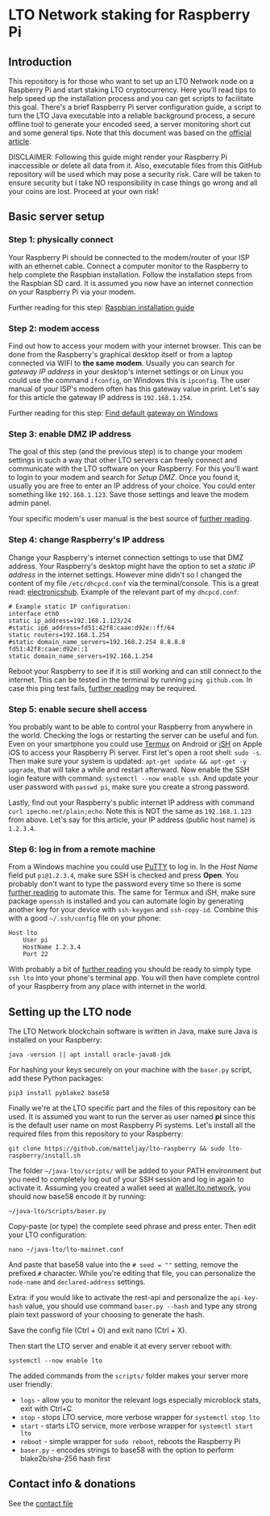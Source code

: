 # LTO Network staking for Raspberry Pi

## Introduction

This repository is for those who want to set up an LTO Network node on a Raspberry Pi and start staking LTO cryptocurrency. Here you'll read tips to help speed up the installation process and you can get scripts to facilitate this goal. There's a brief Raspberry Pi server configuration guide, a script to turn the LTO Java executable into a reliable background process, a secure offline tool to generate your encoded seed, a server monitoring short cut and some general tips. Note that this document was based on the [official article](https://docs.ltonetwork.com/public-node/mining-staking/node-raspberry-pi-expert).

DISCLAIMER: Following this guide might render your Raspberry Pi inaccessible or delete all data from it. Also, executable files from this GitHub repository will be used which may pose a security risk. Care will be taken to ensure security but I take NO responsibility in case things go wrong and all your coins are lost. Proceed at your own risk!

## Basic server setup

### Step 1: physically connect

Your Raspberry Pi should be connected to the modem/router of your ISP with an ethernet cable. Connect a computer monitor to the Raspberry to help complete the Raspbian installation. Follow the installation steps from the Raspbian SD card. It is assumed you now have an internet connection on your Raspberry Pi via your modem.

Further reading for this step: [Raspbian installation guide](https://electropeak.com/learn/complete-guide-install-raspbian-raspberry-pi/)

### Step 2: modem access

Find out how to access your modem with your internet browser. This can be done from the Raspberry's graphical desktop itself or from a laptop connected via WIFI to **the same modem**. Usually you can search for *gateway IP address* in your desktop's internet settings or on Linux you could use the command `ifconfig`, on Windows this is `ipconfig`. The user manual of your ISP's modem often has this gateway value in print. Let's say for this article the gateway IP address is `192.168.1.254`.

Further reading for this step: [Find default gateway on Windows](https://www.lifewire.com/how-to-find-your-default-gateway-ip-address-2626072)

### Step 3: enable DMZ IP address

The goal of this step (and the previous step) is to change your modem settings in such a way that other LTO servers can freely connect and communicate with the LTO software on your Raspberry. For this you'll want to login to your modem and search for *Setup DMZ*. Once you found it, usually you are free to enter an IP address of your choice. You could enter something like `192.168.1.123`. Save those settings and leave the modem admin panel.

Your specific modem's user manual is the best source of [further reading](https://duckduckgo.com/?q=how+enable+dmz+modem).

### Step 4: change Raspberry's IP address

Change your Raspberry's internet connection settings to use that DMZ address. Your Raspberry's desktop might have the option to set a *static IP address* in the internet settings. However mine didn't so I changed the content of my file `/etc/dhcpcd.conf` via the terminal/console. This is a great read: [electronicshub](https://www.electronicshub.org/setup-static-ip-address-raspberry-pi/). Example of the relevant part of my `dhcpcd.conf`:

```
# Example static IP configuration:
interface eth0
static ip_address=192.168.1.123/24
#static ip6_address=fd51:42f8:caae:d92e::ff/64
static routers=192.168.1.254
#static domain_name_servers=192.168.2.254 8.8.8.8 fd51:42f8:caae:d92e::1
static domain_name_servers=192.168.1.254
```

Reboot your Raspberry to see if it is still working and can still connect to the internet. This can be tested in the terminal by running `ping github.com`. In case this ping test fails, [further reading](https://duckduckgo.com/?q=raspberry+set+up+static+ip) may be required.

### Step 5: enable secure shell access

You probably want to be able to control your Raspberry from anywhere in the world. Checking the logs or restarting the server can be useful and fun. Even on your smartphone you could use [Termux](https://termux.com/) on Android or [iSH](https://ish.app/) on Apple iOS to access your Raspberry Pi server. First let's open a root shell: `sudo -s`. Then make sure your system is updated: `apt-get update && apt-get -y upgrade`, that will take a while and restart afterward. Now enable the SSH login feature with command: `systemctl --now enable ssh`. And update your user password with `passwd pi`, make sure you create a strong password.

Lastly, find out your Raspberry's public internet IP address with command `curl ipecho.net/plain;echo`. Note this is NOT the same as `192.168.1.123` from above. Let's say for this article, your IP address (public host name) is `1.2.3.4`.

### Step 6: log in from a remote machine

From a Windows machine you could use [PuTTY](https://putty.org/) to log in. In the *Host Name* field put `pi@1.2.3.4`, make sure SSH is checked and press **Open**. You probably don't want to type the password every time so there is some [further reading](https://duckduckgo.com/?q=putty+automatic+ssh+login) to automate this.
The same for Termux and iSH, make sure package `openssh` is installed and you can automate login by generating another key for your device with `ssh-keygen` and `ssh-copy-id`. Combine this with a good `~/.ssh/config` file on your phone:
```
Host lto
    User pi
    HostName 1.2.3.4
    Port 22
```
With probably a bit of [further reading](https://wiki.termux.com/wiki/Remote_Access) you should be ready to simply type `ssh lto` into your phone's terminal app. You will then have complete control of your Raspberry from any place with internet in the world.

## Setting up the LTO node

The LTO Network blockchain software is written in Java, make sure Java is installed on your Raspberry:

    java -version || apt install oracle-java8-jdk

For hashing your keys securely on your machine with the `baser.py` script, add these Python packages:

    pip3 install pyblake2 base58

Finally we're at the LTO specific part and the files of this repository can be used. It is assumed you want to run the server as user named **pi** since this is the default user name on most Raspberry Pi systems. Let's install all the required files from this repository to your Raspberry:

    git clone https://github.com/matteljay/lto-raspberry && sudo lto-raspberry/install.sh

The folder `~/java-lto/scripts/` will be added to your PATH environment but you need to completely log out of your SSH session and log in again to activate it. Assuming you created a wallet seed at [wallet.lto.network](https://wallet.lto.network/start), you should now base58 encode it by running:

    ~/java-lto/scripts/baser.py

Copy-paste (or type) the complete seed phrase and press enter. Then edit your LTO configuration:

    nano ~/java-lto/lto-mainnet.conf

And paste that base58 value into the `# seed = ""` setting, remove the prefixed `#` character. While you're editing that file, you can personalize the `node-name` and `declared-address` settings.

Extra: if you would like to activate the rest-api and personalize the `api-key-hash` value, you should use command `baser.py --hash` and type any strong plain text password of your choosing to generate the hash.

Save the config file (Ctrl + O) and exit nano (Ctrl + X).

Then start the LTO server and enable it at every server reboot with:

    systemctl --now enable lto

The added commands from the `scripts/` folder makes your server more user friendly:
- `logs` - allow you to monitor the relevant logs especially microblock stats, exit with Ctrl+C
- `stop` - stops LTO service, more verbose wrapper for `systemctl stop lto`
- `start` - starts LTO service, more verbose wrapper for `systemctl start lto` 
- `reboot` - simple wrapper for `sudo reboot`, reboots the Raspberry Pi
- `baser.py` - encodes strings to base58 with the option to perform blake2b/sha-256 hash first

## Contact info & donations

See the [contact file](CONTACT.md)
